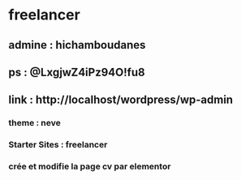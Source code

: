 # freelancer
## admine : hichamboudanes 
## ps : @LxgjwZ4iPz94O!fu8
## link : http://localhost/wordpress/wp-admin 
### theme : neve 
### Starter Sites : freelancer 
### crée et modifie la page cv par elementor 
